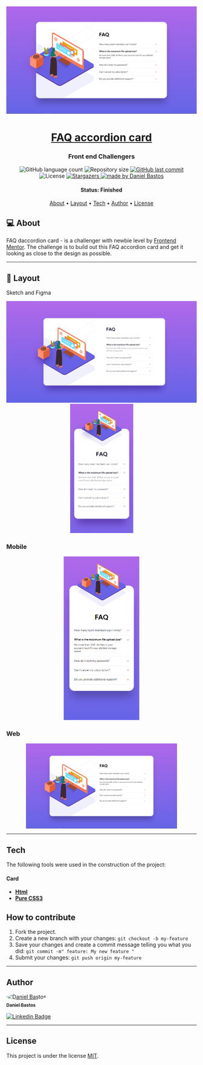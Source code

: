<h1 align="center">
    <img alt="FAQaccordioncard" title="#FAQaccordioncard" src="screenshots/desktop.png" />
</h1>

<h1 align="center">
    <a href="#"> FAQ accordion card </a>
</h1>

<h3 align="center">
    Front end Challengers
</h3>

<p align="center">
  <img alt="GitHub language count" src="https://img.shields.io/github/languages/count/dsbastos/FAQ-accordion-card-main?color=%2304D361">

  <img alt="Repository size" src="https://img.shields.io/github/repo-size/dsbastos/FAQ-accordion-card-main">

  
  <a href="https://github.com/dsbastos/FAQ-accordion-card-main/">
    <img alt="GitHub last commit" src="https://img.shields.io/github/last-commit/dsbastos/FAQ-accordion-card-main?color=yellow">
  </a>

   <img alt="License" src="https://img.shields.io/badge/license-MIT-brightgreen">
   <a href="https://github.com/dsbastos/FAQ-accordion-card-main/stargazers">
    <img alt="Stargazers" src="https://img.shields.io/github/forks/dsbastos/FAQ-accordion-card-main?style=social">
  </a>

  <a href="https://www.linkedin.com/in/daniel-bastos98/">
    <img alt="made by Daniel Bastos" src="https://img.shields.io/badge/made%20by-Daniel%20Bastos-blue">
  </a>
</p>


<h4 align="center"> 
	 Status: Finished
</h4>

<p align="center">
 <a href="#about">About</a> •
 <a href="#layout">Layout</a> • 
 <a href="#tech">Tech</a> • 
 <a href="#author">Author</a> • 
 <a href="#user-content-license">License</a>

</p>


## 💻 About

 FAQ daccordion card - is a challenger with newbie level by [Frontend Mentor](https://www.frontendmentor.io/challenges/faq-accordion-card-XlyjD0Oam). The challenge is to build out this FAQ accordion card and get it looking as close to the design as possible.

---



## 🎨 Layout

Sketch and Figma 
<p align="center">
  <img alt="FAQaccordincard" title="#FAQaccordincard" src="design/desktop-design.jpg" width="640px">

  <img alt="FAQaccorincard" title="#FAQaccordincard" src="design/mobile-design.jpg" width="167px">
</p>

### Mobile

<p align="center">
  <img alt="FAQaccordincard" title="#FAQaccordincard" src="./screenshots/mobile-375px.png" width="200px">

</p>

### Web

<p align="center" style="display: flex; align-items: flex-start; justify-content: center;">
  <img alt="FAQaccordincard" title="#FAQaccordincard" src="screenshots/desktop.png" width="400px">
</p>

---


## Tech

The following tools were used in the construction of the project:

#### **Card** 

-   **[Html](https://developer.mozilla.org/en-US/docs/Glossary/HTML)**
-   **[Pure CSS3](https://developer.mozilla.org/en-US/docs/Web/CSS)**



## How to contribute

1. Fork the project.
2. Create a new branch with your changes: `git checkout -b my-feature`
3. Save your changes and create a commit message telling you what you did: `git commit -m" feature: My new feature "`
4. Submit your changes: `git push origin my-feature`

---

## Author

<a href="https://blog.rocketseat.com.br/author/thiago/">
 <img style="border-radius: 50%;" src="https://avatars2.githubusercontent.com/u/29290002?s=400&u=30a3e2a8c4f61097a9d2366964baefc176a60b89&v=4" width="100px;" alt="Daniel Bastos "/>
 <br />
 <sub><b>Daniel Bastos</b></sub></a> <a href="https://blog.rocketseat.com.br/author/thiago/" title="Rocketseat"></a>
 <br />

[![Linkedin Badge](https://img.shields.io/badge/-Daniel-blue?style=flat-square&logo=Linkedin&logoColor=white&link=https://www.linkedin.com/in/daniel-bastos98/)](https://www.linkedin.com/in/daniel-bastos98/) 


---

## License

This project is under the license [MIT](./LICENSE).
